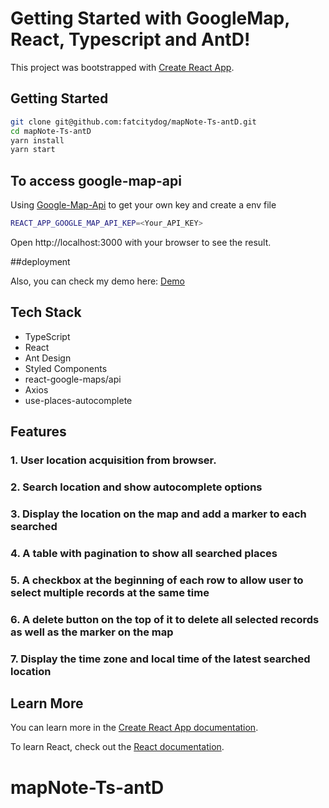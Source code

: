 # Getting Started with GoogleMap, React, Typescript and AntD!

This project was bootstrapped with [Create React App](https://github.com/facebook/create-react-app).

## Getting Started

```bash
git clone git@github.com:fatcitydog/mapNote-Ts-antD.git
cd mapNote-Ts-antD
yarn install
yarn start
```

## To access google-map-api
Using [Google-Map-Api](https://developers.google.com/maps/documentation/javascript/get-api-key) to get your own key and create a env file

```bash
REACT_APP_GOOGLE_MAP_API_KEP=<Your_API_KEY>
```


Open http://localhost:3000 with your browser to see the result.

##deployment

Also, you can check my demo here:
[Demo](https://map-search-seven.vercel.app/)

## Tech Stack
- TypeScript
- React
- Ant Design
- Styled Components
- react-google-maps/api
- Axios
- use-places-autocomplete

## Features
### 1.  User location acquisition from browser.
### 2.  Search location and show autocomplete options
### 3.  Display the location on the map and add a marker to each searched
### 4.  A table with pagination to show all searched places
### 5.  A checkbox at the beginning of each row to allow user to select multiple records at the same time
### 6.  A delete button on the top of it to delete all selected records as well as the marker on the map
### 7.   Display the time zone and local time of the latest searched location

## Learn More

You can learn more in the [Create React App documentation](https://facebook.github.io/create-react-app/docs/getting-started).

To learn React, check out the [React documentation](https://reactjs.org/).
# mapNote-Ts-antD
